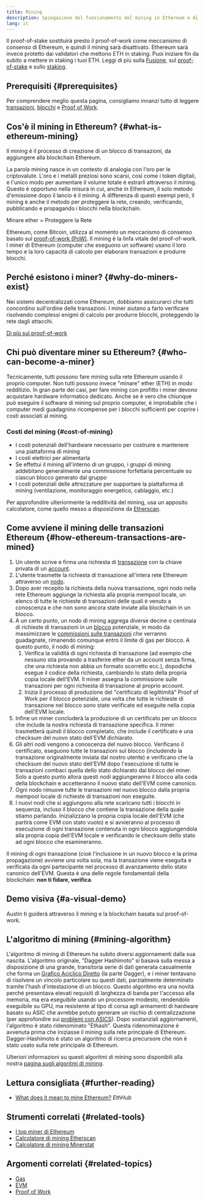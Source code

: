 ```yaml
---
title: Mining
description: Spiegazione del funzionamento del mining in Ethereum e di come contribuisce a mantenere la rete Ethereum sicura e decentralizzata.
lang: it
---
```


<InfoBanner emoji=":wave:">
   Il proof-of-stake sostituirà presto il proof-of-work come meccanismo di consenso di Ethereum, e quindi il mining sarà disattivato. Ethereum sarà invece protetto dai validatori che mettono ETH in staking. Puoi iniziare fin da subito a mettere in staking i tuoi ETH. Leggi di più sulla <a href="/upgrades/merge/">Fusione</a>, sul <a href="/developers/docs/consensus-mechanisms/pos/">proof-of-stake</a> e sullo <a href="/staking/">staking</a>.    
</InfoBanner>

## Prerequisiti {#prerequisites}

Per comprendere meglio questa pagina, consigliamo innanzi tutto di leggere [transazioni](/developers/docs/transactions/), [blocchi](/developers/docs/blocks/) e [Proof of Work](/developers/docs/consensus-mechanisms/pow/).

## Cos'è il mining in Ethereum? {#what-is-ethereum-mining}

Il mining è il processo di creazione di un blocco di transazioni, da aggiungere alla blockchain Ethereum.

La parola mining nasce in un contesto di analogia con l'oro per le criptovalute. L'oro e i metalli preziosi sono scarsi, così come i token digitali, e l'unico modo per aumentare il volume totale è estrarli attraverso il mining. Questo è opportuno nella misura in cui, anche in Ethereum, il solo metodo d'emissione dopo il lancio è il mining. A differenza di questi esempi però, il mining è anche il metodo per proteggere la rete, creando, verificando, pubblicando e propagando i blocchi nella blockchain.

Minare ether = Proteggere la Rete

Ethereum, come Bitcoin, utilizza al momento un meccanismo di consenso basato sul [proof-of-work (PoW)](/developers/docs/consensus-mechanisms/pow/). Il mining è la linfa vitale del proof-of-work. I miner di Ethereum (computer che eseguono un software) usano il loro tempo e la loro capacità di calcolo per elaborare transazioni e produrre blocchi.

## Perché esistono i miner? {#why-do-miners-exist}

Nei sistemi decentralizzati come Ethereum, dobbiamo assicurarci che tutti concordino sull'ordine delle transazioni. I miner aiutano a farlo verificare risolvendo complessi enigmi di calcolo per produrre blocchi, proteggendo la rete dagli attacchi.

[Di più sul proof-of-work](/developers/docs/consensus-mechanisms/pow/)

## Chi può diventare miner su Ethereum? {#who-can-become-a-miner}

Tecnicamente, tutti possono fare mining sulla rete Ethereum usando il proprio computer. Non tutti possono invece "minare" ether (ETH) in modo redditizio. In gran parte dei casi, per fare mining con profitto i miner devono acquistare hardware informatico dedicato. Anche se è vero che chiunque può eseguire il software di mining sul proprio computer, è improbabile che i computer medi guadagnino ricompense per i blocchi sufficienti per coprire i costi associati al mining.

### Costi del mining {#cost-of-mining}

- I costi potenziali dell'hardware necessario per costruire e mantenere una piattaforma di mining
- I costi elettrici per alimentarla
- Se effettui il mining all'interno di un gruppo, i gruppi di mining addebitano generalmente una commissione forfettaria percentuale su ciascun blocco generato dal gruppo
- I costi potenziali delle attrezzature per supportare la piattaforma di mining (ventilazione, monitoraggio energetico, cablaggio, etc.)

Per approfondire ulteriormente la redditività del mining, usa un apposito calcolatore, come quello messo a disposizione da [Etherscan](https://etherscan.io/ether-mining-calculator).

## Come avviene il mining delle transazioni Ethereum {#how-ethereum-transactions-are-mined}

1. Un utente scrive e firma una richiesta di [transazione](/developers/docs/transactions/) con la chiave privata di un [account](/developers/docs/accounts/).
2. L'utente trasmette la richiesta di transazione all'intera rete Ethereum attraverso un [nodo](/developers/docs/nodes-and-clients/).
3. Dopo aver recepito la richiesta della nuova transazione, ogni nodo nella rete Ethereum aggiunge la richiesta alla propria mempool locale, un elenco di tutte le richieste di transazioni delle quali è venuto a conoscenza e che non sono ancora state inviate alla blockchain in un blocco.
4. A un certo punto, un nodo di mining aggrega diverse decine o centinaia di richieste di transazioni in un [blocco](/developers/docs/blocks/) potenziale, in modo da massimizzare le [commissioni sulle transazioni](/developers/docs/gas/) che verranno guadagnate, rimanendo comunque entro il limite di gas per blocco. A questo punto, il nodo di mining:
   1. Verifica la validità di ogni richiesta di transazione (ad esempio che nessuno stia provando a trasferire ether da un account senza firma, che una richiesta non abbia un formato scorretto ecc.), dopodiché esegue il codice della richiesta, cambiando lo stato della propria copia locale dell'EVM. Il miner assegna la commissione sulle transazioni per ogni richiesta di transazione al proprio account.
   2. Inizia il processo di produzione del "certificato di legittimità" Proof of Work per il blocco potenziale, una volta che tutte le richieste di transazione nel blocco sono state verificate ed eseguite nella copia dell'EVM locale.
5. Infine un miner concluderà la produzione di un certificato per un blocco che include la nostra richiesta di transazione specifica. Il miner trasmetterà quindi il blocco completato, che include il certificato e una checksum del nuovo stato dell'EVM dichiarato.
6. Gli altri nodi vengono a conoscenza del nuovo blocco. Verificano il certificato, eseguono tutte le transazioni sul blocco (includendo la transazione originalmente inviata dal nostro utente) e verificano che la checksum del nuovo stato dell'EVM dopo l'esecuzione di tutte le transazioni combaci quella dello stato dichiarato dal blocco del miner. Solo a questo punto allora questi nodi aggiungeranno il blocco alla coda della blockchain e accetteranno il nuovo stato dell'EVM come canonico.
7. Ogni nodo rimuove tutte le transazioni nel nuovo blocco dalla propria mempool locale di richieste di transazioni non eseguite.
8. I nuovi nodi che si aggiungono alla rete scaricano tutti i blocchi in sequenza, incluso il blocco che contiene la transazione della quale stiamo parlando. Inizializzano la propria copia locale dell'EVM (che partirà come EVM con stato vuoto) e si avvieranno al processo di esecuzione di ogni transazione contenuta in ogni blocco aggiungendola alla propria copia dell'EVM locale e verificando le checksum dello stato ad ogni blocco che esamineranno.

Il mining di ogni transazione (cioè l'inclusione in un nuovo blocco e la prima propagazione) avviene una volta sola, ma la transazione viene eseguita e verificata da ogni partecipante nel processo di avanzamento dello stato canonico dell'EVM. Questa è una delle regole fondamentali della blockchain: **non ti fidare, verifica**.

## Demo visiva {#a-visual-demo}

Austin ti guiderà attraverso il mining e la blockchain basata sul proof-of-work.

<YouTube id="zcX7OJ-L8XQ" />

## L'algoritmo di mining {#mining-algorithm}

L'algoritmo di mining di Ethereum ha subito diversi aggiornamenti dalla sua nascita. L'algoritmo originale, "Dagger Hashimoto" si basava sulla messa a disposizione di una grande, transitoria serie di dati generata casualmente che forma un [Grafico Aciclico Diretto](https://en.wikipedia.org/wiki/Directed_acyclic_graph) (la parte Dagger), e i miner tentavano di risolvere un vincolo particolare su questi dati, parzialmente determinato tramite l'hash d'intestazione di un blocco. Questo algoritmo era una novità perché presentava elevati requisiti di larghezza di banda per l'accesso alla memoria, ma era eseguibile usando un processore modesto, rendendolo eseguibile su GPU, ma resistente al tipo di corsa agli armamenti di hardware basato su ASIC che avrebbe potuto generare un rischio di centralizzazione (per approfondire sui [problemi con ASICS](https://www.investopedia.com/investing/why-centralized-crypto-mining-growing-problem/)). Dopo sostanziali aggiornamenti, l'algoritmo è stato ridenominato "Ethash". Questa ridenominazione è avvenuta prima che iniziasse il mining sulla rete principale di Ethereum. Dagger-Hashimoto è stato un algoritmo di ricerca precursore che non è stato usato sulla rete principale di Ethereum.

Ulteriori informazioni su questi algoritmi di mining sono disponibili alla nostra [pagina sugli algoritmi di mining](/developers/docs/consensus-mechanisms/pow/mining-algorithms/).

## Lettura consigliata {#further-reading}

- [What does it mean to mine Ethereum?](https://docs.ethhub.io/using-ethereum/mining/) _EthHub_

## Strumenti correlati {#related-tools}

- [I top miner di Ethereum](https://etherscan.io/stat/miner?range=7&blocktype=blocks)
- [Calcolatore di mining Etherscan](https://etherscan.io/ether-mining-calculator)
- [Calcolatore di mining Minerstat](https://minerstat.com/coin/ETH)

## Argomenti correlati {#related-topics}

- [Gas](/developers/docs/gas/)
- [EVM](/developers/docs/evm/)
- [Proof of Work](/developers/docs/consensus-mechanisms/pow/)
